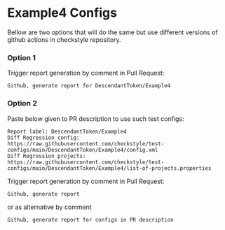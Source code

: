 # Example4 Configs

Bellow are two options that will do the same but use different versions
of github actions in checkstyle repository.


### Option 1
Trigger report generation by comment in Pull Request:
```
Github, generate report for DescendantToken/Example4
```

### Option 2

Paste below given to PR description to use such test configs:
```
Report label: DescendantToken/Example4
Diff Regression config: https://raw.githubusercontent.com/checkstyle/test-configs/main/DescendantToken/Example4/config.xml
Diff Regression projects: https://raw.githubusercontent.com/checkstyle/test-configs/main/DescendantToken/Example4/list-of-projects.properties
```

Trigger report generation by comment in Pull Request:
```
Github, generate report
```
or as alternative by comment
```
Github, generate report for configs in PR description
```
